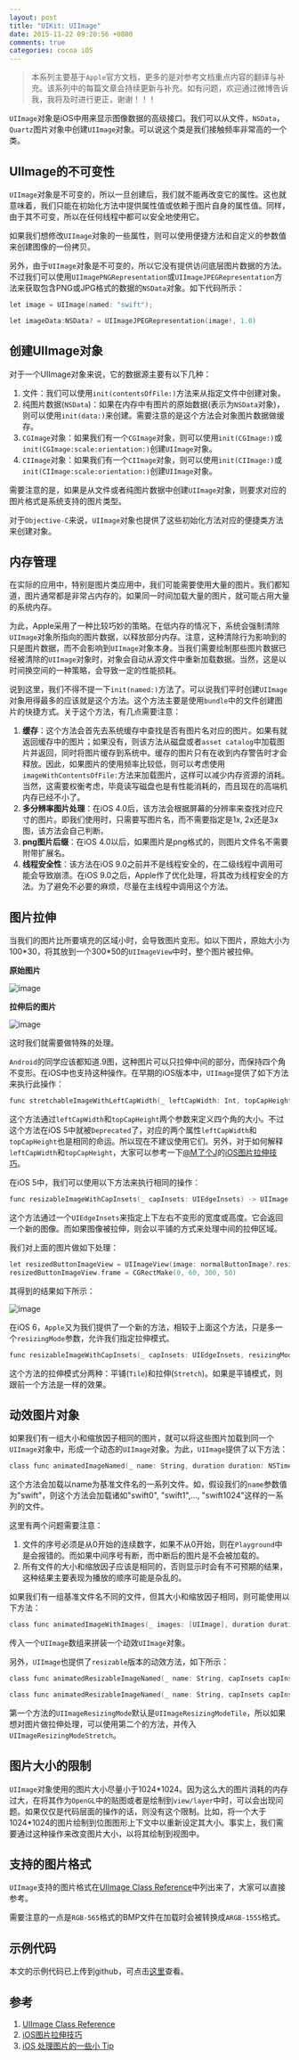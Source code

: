 ```yaml
---
layout: post
title: "UIKit: UIImage"
date: 2015-11-22 09:20:56 +0800
comments: true
categories: cocoa iOS
---
```


> 本系列主要基于`Apple`官方文档，更多的是对参考文档重点内容的翻译与补充。该系列中的每篇文章会持续更新与补充。如有问题，欢迎通过微博告诉我，我将及时进行更正，谢谢！！！

`UIImage`对象是iOS中用来显示图像数据的高级接口。我们可以从文件，`NSData`，`Quartz`图片对象中创建`UIImage`对象。可以说这个类是我们接触频率非常高的一个类。

## UIImage的不可变性

`UIImage`对象是不可变的，所以一旦创建后，我们就不能再改变它的属性。这也就意味着，我们只能在初始化方法中提供属性值或依赖于图片自身的属性值。同样，由于其不可变，所以在任何线程中都可以安全地使用它。

如果我们想修改`UIImage`对象的一些属性，则可以使用便捷方法和自定义的参数值来创建图像的一份拷贝。

另外，由于`UIImage`对象是不可变的，所以它没有提供访问底层图片数据的方法。不过我们可以使用`UIImagePNGRepresentation`或`UIImageJPEGRepresentation`方法来获取包含PNG或JPG格式的数据的`NSData`对象。如下代码所示：

``` objective-c
let image = UIImage(named: "swift");

let imageData:NSData? = UIImageJPEGRepresentation(image!, 1.0)
```

## 创建UIImage对象

对于一个UIImage对象来说，它的数据源主要有以下几种：

1. 文件：我们可以使用`init(contentsOfFile:)`方法来从指定文件中创建对象。
2. 纯图片数据(`NSData`)：如果在内存中有图片的原始数据(表示为`NSData`对象)，则可以使用`init(data:)`来创建。需要注意的是这个方法会对象图片数据做缓存。
3. `CGImage`对象：如果我们有一个`CGImage`对象，则可以使用`init(CGImage:)`或`init(CGImage:scale:orientation:)`创建`UIImage`对象。
4. `CIImage`对象：如果我们有一个`CIImage`对象，则可以使用`init(CIImage:)`或`init(CIImage:scale:orientation:)`创建`UIImage`对象。

需要注意的是，如果是从文件或者纯图片数据中创建`UIImage`对象，则要求对应的图片格式是系统支持的图片类型。

对于`Objective-C`来说，`UIImage`对象也提供了这些初始化方法对应的便捷类方法来创建对象。

## 内存管理

在实际的应用中，特别是图片类应用中，我们可能需要使用大量的图片。我们都知道，图片通常都是非常占内存的。如果同一时间加载大量的图片，就可能占用大量的系统内存。

为此，Apple采用了一种比较巧妙的策略。在低内存的情况下，系统会强制清除`UIImage`对象所指向的图片数据，以释放部分内存。注意，这种清除行为影响到的只是图片数据，而不会影响到`UIImage`对象本身。当我们需要绘制那些图片数据已经被清除的`UIImage`对象时，对象会自动从源文件中重新加载数据。当然，这是以时间换空间的一种策略，会导致一定的性能损耗。

说到这里，我们不得不提一下`init(named:)`方法了。可以说我们平时创建`UIImage`对象用得最多的应该就是这个方法。这个方法主要是使用`bundle`中的文件创建图片的快捷方式。关于这个方法，有几点需要注意：

1. **缓存**：这个方法会首先去系统缓存中查找是否有图片名对应的图片。如果有就返回缓存中的图片；如果没有，则该方法从磁盘或者`asset catalog`中加载图片并返回，同时将图片缓存到系统中。缓存的图片只有在收到内存警告时才会释放。因此，如果图片的使用频率比较低，则可以考虑使用`imageWithContentsOfFile:`方法来加载图片，这样可以减少内存资源的消耗。当然，这需要权衡考虑，毕竟读写磁盘也是有性能消耗的，而且现在的高端机内存已经不小了。
2. **多分辨率图片处理**：在iOS 4.0后，该方法会根据屏幕的分辨率来查找对应尺寸的图片。即我们使用时，只需要写图片名，而不需要指定是1x, 2x还是3x图，该方法会自己判断。
3. **png图片后缀**：在iOS 4.0以后，如果图片是png格式的，则图片文件名不需要附带扩展名。
4. **线程安全性**：该方法在iOS 9.0之前并不是线程安全的，在二级线程中调用可能会导致崩溃。在iOS 9.0之后，Apple作了优化处理，将其改为线程安全的方法。为了避免不必要的麻烦，尽量在主线程中调用这个方法。

## 图片拉伸

当我们的图片比所要填充的区域小时，会导致图片变形。如以下图片，原始大小为100\*30，将其放到一个300\*50的`UIImageView`中时，整个图片被拉伸。

**原始图片**

![image](https://github.com/southpeak/Blog-images/blob/master/UIKit_UIImage.png?raw=true)

**拉伸后的图片**

![image](https://github.com/southpeak/Blog-images/blob/master/UIKit_UIImage_Deform.png?raw=true)

这时我们就需要做特殊的处理。

`Android`的同学应该都知道.9图，这种图片可以只拉伸中间的部分，而保持四个角不变形。在iOS中也支持这种操作。在早期的iOS版本中，`UIImage`提供了如下方法来执行此操作：

``` objective-c
func stretchableImageWithLeftCapWidth(_ leftCapWidth: Int, topCapHeight topCapHeight: Int) -> UIImage
```

这个方法通过`leftCapWidth`和`topCapHeight`两个参数来定义四个角的大小。不过这个方法在iOS 5中就被`Deprecated`了，对应的两个属性`leftCapWidth`和`topCapHeight`也是相同的命运。所以现在不建议使用它们。另外，对于如何解释`leftCapWidth`和`topCapHeight`，大家可以参考一下[@M了个J](http://weibo.com/exceptions)的[iOS图片拉伸技巧](http://blog.csdn.net/q199109106q/article/details/8615661)。

在iOS 5中，我们可以使用以下方法来执行相同的操作：

``` objective-c
func resizableImageWithCapInsets(_ capInsets: UIEdgeInsets) -> UIImage
```

这个方法通过一个`UIEdgeInsets`来指定上下左右不变形的宽度或高度。它会返回一个新的图像。而如果图像被拉伸，则会以平铺的方式来处理中间的拉伸区域。

我们对上面的图片做如下处理：

``` objective-c
let resizedButtonImageView = UIImageView(image: normalButtonImage?.resizableImageWithCapInsets(UIEdgeInsets(top: 15, left: 15, bottom: 15, right: 15)))
resizedButtonImageView.frame = CGRectMake(0, 60, 300, 50)
```

其得到的结果如下所示：

![image](https://github.com/southpeak/Blog-images/blob/master/UIKit_UIImage_Resized.png?raw=true)

在iOS 6，`Apple`又为我们提供了一个新的方法，相较于上面这个方法，只是多一个`resizingMode`参数，允许我们指定拉伸模式。

``` objective-c
func resizableImageWithCapInsets(_ capInsets: UIEdgeInsets, resizingMode resizingMode: UIImageResizingMode) -> UIImage
```

这个方法的拉伸模式分两种：平铺(`Tile`)和拉伸(`Stretch`)。如果是平铺模式，则跟前一个方法是一样的效果。

## 动效图片对象

如果我们有一组大小和缩放因子相同的图片，就可以将这些图片加载到同一个`UIImage`对象中，形成一个动态的`UIImage`对象。为此，`UIImage`提供了以下方法：

``` objective-c
class func animatedImageNamed(_ name: String, duration duration: NSTimeInterval) -> UIImage?
```

这个方法会加载以name为基准文件名的一系列文件。如，假设我们的`name`参数值为"swift"，则这个方法会加载诸如"swift0", "swift1",..., "swift1024"这样的一系列的文件。

这里有两个问题需要注意：

1. 文件的序号必须是从0开始的连续数字，如果不从0开始，则在`Playground`中是会报错的。而如果中间序号有断，而中断后的图片是不会被加载的。
2. 所有文件的大小和缩放因子应该是相同的，否则显示时会有不可预期的结果，这种结果主要表现为播放的顺序可能是杂乱的。

如果我们有一组基准文件名不同的文件，但其大小和缩放因子相同，则可能使用以下方法：

``` objective-c
class func animatedImageWithImages(_ images: [UIImage], duration duration: NSTimeInterval) -> UIImage?
```

传入一个`UIImage`数组来拼装一个动效`UIImage`对象。

另外，`UIImage`也提供了`resizable`版本的动效方法，如下所示：

``` objective-c
class func animatedResizableImageNamed(_ name: String, capInsets capInsets: UIEdgeInsets, duration duration: NSTimeInterval) -> UIImage?

class func animatedResizableImageNamed(_ name: String, capInsets capInsets: UIEdgeInsets, resizingMode resizingMode: UIImageResizingMode, duration duration: NSTimeInterval) -> UIImage?
```

第一个方法的`UIImageResizingMode`默认是`UIImageResizingModeTile`，所以如果想对图片做拉伸处理，可以使用第二个的方法，并传入`UIImageResizingModeStretch`。

## 图片大小的限制

`UIImage`对象使用的图片大小尽量小于1024\*1024。因为这么大的图片消耗的内存过大，在将其作为`OpenGL`中的贴图或者是绘制到`view/layer`中时，可以会出现问题。如果仅仅是代码层面的操作的话，则没有这个限制。比如，将一个大于1024\*1024的图片绘制到位图图形上下文中以重新设定其大小。事实上，我们需要通过这种操作来改变图片大小，以将其绘制到视图中。

## 支持的图片格式

`UIImage`支持的图片格式在[UIImage Class Reference](https://developer.apple.com/library/prerelease/ios/documentation/UIKit/Reference/UIImage_Class)中列出来了，大家可以直接参考。

需要注意的一点是`RGB-565`格式的BMP文件在加载时会被转换成`ARGB-1555`格式。

## 示例代码

本文的示例代码已上传到github，可点击[这里](https://github.com/southpeak/Swift/tree/master/UIKit/UIImage.playground)查看。

## 参考

1. [UIImage Class Reference](https://developer.apple.com/library/prerelease/ios/documentation/UIKit/Reference/UIImage_Class)
2. [iOS图片拉伸技巧](http://blog.csdn.net/q199109106q/article/details/8615661)
3. [iOS 处理图片的一些小 Tip](http://blog.ibireme.com/2015/11/02/ios_image_tips/)